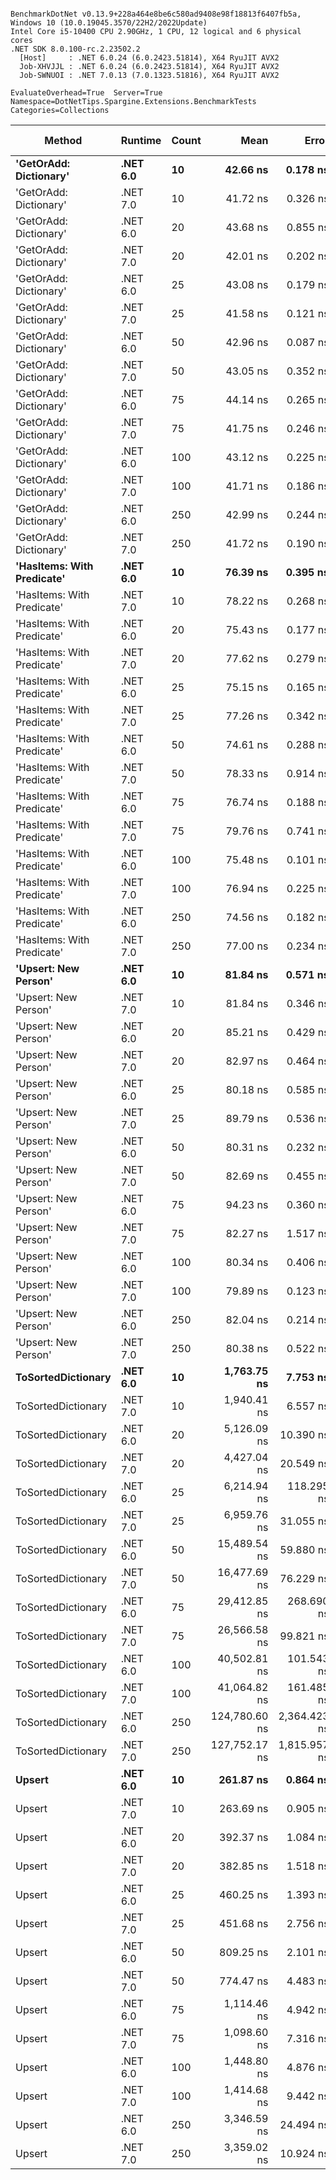 ```

BenchmarkDotNet v0.13.9+228a464e8be6c580ad9408e98f18813f6407fb5a, Windows 10 (10.0.19045.3570/22H2/2022Update)
Intel Core i5-10400 CPU 2.90GHz, 1 CPU, 12 logical and 6 physical cores
.NET SDK 8.0.100-rc.2.23502.2
  [Host]     : .NET 6.0.24 (6.0.2423.51814), X64 RyuJIT AVX2
  Job-XHVJJL : .NET 6.0.24 (6.0.2423.51814), X64 RyuJIT AVX2
  Job-SWNUOI : .NET 7.0.13 (7.0.1323.51816), X64 RyuJIT AVX2

EvaluateOverhead=True  Server=True  Namespace=DotNetTips.Spargine.Extensions.BenchmarkTests  
Categories=Collections  

```
| Method                     | Runtime  | Count | Mean          | Error        | StdDev       | StdErr     | Min           | Q1            | Median        | Q3            | Max           | Op/s         | CI99.9% Margin | Iterations | Kurtosis | MValue | Skewness | Rank | LogicalGroup | Baseline | Code Size | Allocated |
|--------------------------- |--------- |------ |--------------:|-------------:|-------------:|-----------:|--------------:|--------------:|--------------:|--------------:|--------------:|-------------:|---------------:|-----------:|---------:|-------:|---------:|-----:|------------- |--------- |----------:|----------:|
| **&#39;GetOrAdd: Dictionary&#39;**     | **.NET 6.0** | **10**    |      **42.66 ns** |     **0.178 ns** |     **0.167 ns** |   **0.043 ns** |      **42.45 ns** |      **42.53 ns** |      **42.59 ns** |      **42.79 ns** |      **43.01 ns** | **23,441,903.4** |      **0.1782 ns** |      **15.00** |    **1.989** |  **2.000** |   **0.6267** |    **2** | *****            | **No**       |     **889 B** |         **-** |
| &#39;GetOrAdd: Dictionary&#39;     | .NET 7.0 | 10    |      41.72 ns |     0.326 ns |     0.305 ns |   0.079 ns |      41.12 ns |      41.60 ns |      41.70 ns |      41.90 ns |      42.16 ns | 23,966,801.1 |      0.3259 ns |      15.00 |    2.361 |  2.000 |  -0.3652 |    1 | *            | No       |     892 B |         - |
| &#39;GetOrAdd: Dictionary&#39;     | .NET 6.0 | 20    |      43.68 ns |     0.855 ns |     0.915 ns |   0.216 ns |      42.32 ns |      42.87 ns |      43.38 ns |      44.59 ns |      44.91 ns | 22,892,589.0 |      0.8551 ns |      18.00 |    1.178 |  3.556 |   0.1024 |    2 | *            | No       |     889 B |         - |
| &#39;GetOrAdd: Dictionary&#39;     | .NET 7.0 | 20    |      42.01 ns |     0.202 ns |     0.188 ns |   0.049 ns |      41.65 ns |      41.89 ns |      41.99 ns |      42.10 ns |      42.35 ns | 23,806,468.0 |      0.2015 ns |      15.00 |    2.289 |  2.000 |   0.0912 |    1 | *            | No       |     892 B |         - |
| &#39;GetOrAdd: Dictionary&#39;     | .NET 6.0 | 25    |      43.08 ns |     0.179 ns |     0.168 ns |   0.043 ns |      42.55 ns |      43.04 ns |      43.10 ns |      43.17 ns |      43.28 ns | 23,213,314.3 |      0.1792 ns |      15.00 |    6.894 |  2.000 |  -1.9293 |    2 | *            | No       |     889 B |         - |
| &#39;GetOrAdd: Dictionary&#39;     | .NET 7.0 | 25    |      41.58 ns |     0.121 ns |     0.107 ns |   0.029 ns |      41.47 ns |      41.51 ns |      41.54 ns |      41.61 ns |      41.83 ns | 24,050,389.4 |      0.1208 ns |      14.00 |    2.878 |  2.000 |   1.0990 |    1 | *            | No       |     892 B |         - |
| &#39;GetOrAdd: Dictionary&#39;     | .NET 6.0 | 50    |      42.96 ns |     0.087 ns |     0.081 ns |   0.021 ns |      42.84 ns |      42.89 ns |      42.96 ns |      43.03 ns |      43.14 ns | 23,275,868.0 |      0.0868 ns |      15.00 |    2.329 |  2.000 |   0.4181 |    2 | *            | No       |     889 B |         - |
| &#39;GetOrAdd: Dictionary&#39;     | .NET 7.0 | 50    |      43.05 ns |     0.352 ns |     0.330 ns |   0.085 ns |      42.34 ns |      42.85 ns |      43.07 ns |      43.28 ns |      43.56 ns | 23,229,835.4 |      0.3523 ns |      15.00 |    2.311 |  2.000 |  -0.1948 |    2 | *            | No       |     892 B |         - |
| &#39;GetOrAdd: Dictionary&#39;     | .NET 6.0 | 75    |      44.14 ns |     0.265 ns |     0.235 ns |   0.063 ns |      43.41 ns |      44.12 ns |      44.16 ns |      44.24 ns |      44.47 ns | 22,657,333.4 |      0.2652 ns |      14.00 |    6.927 |  2.000 |  -1.8746 |    2 | *            | No       |     889 B |         - |
| &#39;GetOrAdd: Dictionary&#39;     | .NET 7.0 | 75    |      41.75 ns |     0.246 ns |     0.230 ns |   0.059 ns |      41.03 ns |      41.66 ns |      41.78 ns |      41.87 ns |      42.03 ns | 23,954,207.7 |      0.2456 ns |      15.00 |    6.386 |  2.000 |  -1.7691 |    1 | *            | No       |     892 B |         - |
| &#39;GetOrAdd: Dictionary&#39;     | .NET 6.0 | 100   |      43.12 ns |     0.225 ns |     0.200 ns |   0.053 ns |      42.47 ns |      43.09 ns |      43.16 ns |      43.18 ns |      43.32 ns | 23,192,032.9 |      0.2255 ns |      14.00 |    7.862 |  2.000 |  -2.2621 |    2 | *            | No       |     889 B |         - |
| &#39;GetOrAdd: Dictionary&#39;     | .NET 7.0 | 100   |      41.71 ns |     0.186 ns |     0.174 ns |   0.045 ns |      41.19 ns |      41.65 ns |      41.70 ns |      41.82 ns |      41.90 ns | 23,977,533.9 |      0.1857 ns |      15.00 |    5.351 |  2.000 |  -1.4289 |    1 | *            | No       |     892 B |         - |
| &#39;GetOrAdd: Dictionary&#39;     | .NET 6.0 | 250   |      42.99 ns |     0.244 ns |     0.228 ns |   0.059 ns |      42.53 ns |      42.96 ns |      43.03 ns |      43.13 ns |      43.30 ns | 23,261,081.1 |      0.2438 ns |      15.00 |    2.311 |  2.000 |  -0.7058 |    2 | *            | No       |     889 B |         - |
| &#39;GetOrAdd: Dictionary&#39;     | .NET 7.0 | 250   |      41.72 ns |     0.190 ns |     0.177 ns |   0.046 ns |      41.19 ns |      41.68 ns |      41.76 ns |      41.81 ns |      41.93 ns | 23,967,423.1 |      0.1896 ns |      15.00 |    5.798 |  2.000 |  -1.7200 |    1 | *            | No       |     892 B |         - |
| **&#39;HasItems: With Predicate&#39;** | **.NET 6.0** | **10**    |      **76.39 ns** |     **0.395 ns** |     **0.369 ns** |   **0.095 ns** |      **75.54 ns** |      **76.17 ns** |      **76.43 ns** |      **76.59 ns** |      **76.98 ns** | **13,090,795.9** |      **0.3948 ns** |      **15.00** |    **2.753** |  **2.000** |  **-0.3667** |    **3** | *****            | **No**       |     **370 B** |      **56 B** |
| &#39;HasItems: With Predicate&#39; | .NET 7.0 | 10    |      78.22 ns |     0.268 ns |     0.237 ns |   0.063 ns |      77.77 ns |      78.09 ns |      78.20 ns |      78.39 ns |      78.62 ns | 12,784,570.2 |      0.2678 ns |      14.00 |    2.089 |  2.000 |   0.0132 |    3 | *            | No       |     370 B |      56 B |
| &#39;HasItems: With Predicate&#39; | .NET 6.0 | 20    |      75.43 ns |     0.177 ns |     0.157 ns |   0.042 ns |      75.17 ns |      75.32 ns |      75.42 ns |      75.55 ns |      75.68 ns | 13,257,583.2 |      0.1767 ns |      14.00 |    1.697 |  2.000 |   0.1139 |    3 | *            | No       |     370 B |      56 B |
| &#39;HasItems: With Predicate&#39; | .NET 7.0 | 20    |      77.62 ns |     0.279 ns |     0.261 ns |   0.067 ns |      77.20 ns |      77.45 ns |      77.52 ns |      77.79 ns |      78.12 ns | 12,883,142.6 |      0.2787 ns |      15.00 |    2.004 |  2.000 |   0.4709 |    3 | *            | No       |     370 B |      56 B |
| &#39;HasItems: With Predicate&#39; | .NET 6.0 | 25    |      75.15 ns |     0.165 ns |     0.154 ns |   0.040 ns |      74.74 ns |      75.08 ns |      75.19 ns |      75.25 ns |      75.32 ns | 13,306,797.8 |      0.1648 ns |      15.00 |    3.864 |  2.000 |  -1.0900 |    3 | *            | No       |     370 B |      56 B |
| &#39;HasItems: With Predicate&#39; | .NET 7.0 | 25    |      77.26 ns |     0.342 ns |     0.320 ns |   0.083 ns |      76.79 ns |      77.04 ns |      77.31 ns |      77.56 ns |      77.71 ns | 12,943,229.1 |      0.3420 ns |      15.00 |    1.458 |  2.000 |  -0.0260 |    3 | *            | No       |     370 B |      56 B |
| &#39;HasItems: With Predicate&#39; | .NET 6.0 | 50    |      74.61 ns |     0.288 ns |     0.270 ns |   0.070 ns |      74.27 ns |      74.40 ns |      74.55 ns |      74.79 ns |      75.13 ns | 13,403,431.2 |      0.2881 ns |      15.00 |    1.877 |  2.000 |   0.5827 |    3 | *            | No       |     370 B |      56 B |
| &#39;HasItems: With Predicate&#39; | .NET 7.0 | 50    |      78.33 ns |     0.914 ns |     0.855 ns |   0.221 ns |      76.42 ns |      78.22 ns |      78.44 ns |      78.72 ns |      79.46 ns | 12,766,377.0 |      0.9141 ns |      15.00 |    3.540 |  2.000 |  -1.1754 |    3 | *            | No       |     370 B |      56 B |
| &#39;HasItems: With Predicate&#39; | .NET 6.0 | 75    |      76.74 ns |     0.188 ns |     0.167 ns |   0.045 ns |      76.41 ns |      76.65 ns |      76.77 ns |      76.86 ns |      77.00 ns | 13,030,729.4 |      0.1883 ns |      14.00 |    2.155 |  2.000 |  -0.5085 |    3 | *            | No       |     370 B |      56 B |
| &#39;HasItems: With Predicate&#39; | .NET 7.0 | 75    |      79.76 ns |     0.741 ns |     0.693 ns |   0.179 ns |      78.32 ns |      79.50 ns |      79.88 ns |      80.20 ns |      80.56 ns | 12,537,025.2 |      0.7406 ns |      15.00 |    2.203 |  2.000 |  -0.7778 |    4 | *            | No       |     370 B |      56 B |
| &#39;HasItems: With Predicate&#39; | .NET 6.0 | 100   |      75.48 ns |     0.101 ns |     0.094 ns |   0.024 ns |      75.32 ns |      75.41 ns |      75.46 ns |      75.57 ns |      75.62 ns | 13,249,391.6 |      0.1006 ns |      15.00 |    1.575 |  2.000 |   0.1098 |    3 | *            | No       |     370 B |      56 B |
| &#39;HasItems: With Predicate&#39; | .NET 7.0 | 100   |      76.94 ns |     0.225 ns |     0.199 ns |   0.053 ns |      76.61 ns |      76.79 ns |      76.91 ns |      77.09 ns |      77.27 ns | 12,996,945.9 |      0.2250 ns |      14.00 |    1.703 |  2.000 |   0.1428 |    3 | *            | No       |     370 B |      56 B |
| &#39;HasItems: With Predicate&#39; | .NET 6.0 | 250   |      74.56 ns |     0.182 ns |     0.152 ns |   0.042 ns |      74.19 ns |      74.51 ns |      74.59 ns |      74.64 ns |      74.78 ns | 13,412,819.5 |      0.1820 ns |      13.00 |    3.273 |  2.000 |  -0.9336 |    3 | *            | No       |     370 B |      56 B |
| &#39;HasItems: With Predicate&#39; | .NET 7.0 | 250   |      77.00 ns |     0.234 ns |     0.219 ns |   0.057 ns |      76.68 ns |      76.78 ns |      77.06 ns |      77.17 ns |      77.30 ns | 12,987,352.4 |      0.2344 ns |      15.00 |    1.436 |  2.000 |  -0.2330 |    3 | *            | No       |     370 B |      56 B |
| **&#39;Upsert: New Person&#39;**       | **.NET 6.0** | **10**    |      **81.84 ns** |     **0.571 ns** |     **0.534 ns** |   **0.138 ns** |      **80.40 ns** |      **81.76 ns** |      **81.98 ns** |      **82.16 ns** |      **82.41 ns** | **12,219,259.1** |      **0.5707 ns** |      **15.00** |    **4.362** |  **2.000** |  **-1.5075** |    **5** | *****            | **No**       |     **969 B** |         **-** |
| &#39;Upsert: New Person&#39;       | .NET 7.0 | 10    |      81.84 ns |     0.346 ns |     0.323 ns |   0.084 ns |      80.97 ns |      81.66 ns |      81.85 ns |      82.08 ns |      82.28 ns | 12,219,207.8 |      0.3458 ns |      15.00 |    3.933 |  2.000 |  -0.9913 |    5 | *            | No       |     975 B |         - |
| &#39;Upsert: New Person&#39;       | .NET 6.0 | 20    |      85.21 ns |     0.429 ns |     0.401 ns |   0.104 ns |      83.93 ns |      85.17 ns |      85.21 ns |      85.41 ns |      85.69 ns | 11,736,292.1 |      0.4286 ns |      15.00 |    7.082 |  2.000 |  -1.9273 |    6 | *            | No       |     969 B |         - |
| &#39;Upsert: New Person&#39;       | .NET 7.0 | 20    |      82.97 ns |     0.464 ns |     0.388 ns |   0.108 ns |      81.96 ns |      83.06 ns |      83.07 ns |      83.20 ns |      83.24 ns | 12,052,862.0 |      0.4642 ns |      13.00 |    4.253 |  2.000 |  -1.6249 |    5 | *            | No       |     975 B |         - |
| &#39;Upsert: New Person&#39;       | .NET 6.0 | 25    |      80.18 ns |     0.585 ns |     0.547 ns |   0.141 ns |      79.50 ns |      79.76 ns |      80.17 ns |      80.53 ns |      81.33 ns | 12,471,559.9 |      0.5846 ns |      15.00 |    2.055 |  2.000 |   0.4852 |    4 | *            | No       |     969 B |         - |
| &#39;Upsert: New Person&#39;       | .NET 7.0 | 25    |      89.79 ns |     0.536 ns |     0.475 ns |   0.127 ns |      88.30 ns |      89.73 ns |      89.92 ns |      89.99 ns |      90.36 ns | 11,136,963.7 |      0.5361 ns |      14.00 |    7.148 |  2.000 |  -2.0731 |    7 | *            | No       |     975 B |         - |
| &#39;Upsert: New Person&#39;       | .NET 6.0 | 50    |      80.31 ns |     0.232 ns |     0.206 ns |   0.055 ns |      80.03 ns |      80.20 ns |      80.24 ns |      80.32 ns |      80.74 ns | 12,452,079.7 |      0.2319 ns |      14.00 |    2.798 |  2.000 |   1.0028 |    4 | *            | No       |     969 B |         - |
| &#39;Upsert: New Person&#39;       | .NET 7.0 | 50    |      82.69 ns |     0.455 ns |     0.426 ns |   0.110 ns |      81.70 ns |      82.56 ns |      82.75 ns |      82.94 ns |      83.35 ns | 12,093,949.3 |      0.4550 ns |      15.00 |    3.016 |  2.000 |  -0.7172 |    5 | *            | No       |     975 B |         - |
| &#39;Upsert: New Person&#39;       | .NET 6.0 | 75    |      94.23 ns |     0.360 ns |     0.337 ns |   0.087 ns |      93.35 ns |      94.06 ns |      94.26 ns |      94.45 ns |      94.73 ns | 10,612,228.6 |      0.3603 ns |      15.00 |    3.576 |  2.000 |  -0.8683 |    8 | *            | No       |     969 B |         - |
| &#39;Upsert: New Person&#39;       | .NET 7.0 | 75    |      82.27 ns |     1.517 ns |     1.419 ns |   0.366 ns |      79.83 ns |      80.97 ns |      82.95 ns |      83.31 ns |      83.55 ns | 12,154,754.3 |      1.5173 ns |      15.00 |    1.638 |  2.000 |  -0.7269 |    5 | *            | No       |     975 B |         - |
| &#39;Upsert: New Person&#39;       | .NET 6.0 | 100   |      80.34 ns |     0.406 ns |     0.380 ns |   0.098 ns |      79.17 ns |      80.29 ns |      80.32 ns |      80.58 ns |      80.88 ns | 12,446,402.6 |      0.4061 ns |      15.00 |    6.408 |  2.000 |  -1.6883 |    4 | *            | No       |     969 B |         - |
| &#39;Upsert: New Person&#39;       | .NET 7.0 | 100   |      79.89 ns |     0.123 ns |     0.115 ns |   0.030 ns |      79.71 ns |      79.82 ns |      79.91 ns |      79.96 ns |      80.08 ns | 12,517,335.8 |      0.1227 ns |      15.00 |    1.860 |  2.000 |   0.0500 |    4 | *            | No       |     975 B |         - |
| &#39;Upsert: New Person&#39;       | .NET 6.0 | 250   |      82.04 ns |     0.214 ns |     0.201 ns |   0.052 ns |      81.76 ns |      81.88 ns |      82.05 ns |      82.15 ns |      82.39 ns | 12,189,457.6 |      0.2144 ns |      15.00 |    1.708 |  2.000 |   0.1536 |    5 | *            | No       |     969 B |         - |
| &#39;Upsert: New Person&#39;       | .NET 7.0 | 250   |      80.38 ns |     0.522 ns |     0.436 ns |   0.121 ns |      79.22 ns |      80.27 ns |      80.42 ns |      80.52 ns |      81.10 ns | 12,440,297.9 |      0.5217 ns |      13.00 |    4.535 |  2.000 |  -1.0424 |    4 | *            | No       |     975 B |         - |
| **ToSortedDictionary**         | **.NET 6.0** | **10**    |   **1,763.75 ns** |     **7.753 ns** |     **7.252 ns** |   **1.873 ns** |   **1,753.07 ns** |   **1,757.64 ns** |   **1,763.67 ns** |   **1,768.54 ns** |   **1,779.89 ns** |    **566,974.3** |      **7.7530 ns** |      **15.00** |    **2.330** |  **2.000** |   **0.4943** |   **20** | *****            | **No**       |     **365 B** |     **728 B** |
| ToSortedDictionary         | .NET 7.0 | 10    |   1,940.41 ns |     6.557 ns |     6.134 ns |   1.584 ns |   1,928.77 ns |   1,937.96 ns |   1,939.60 ns |   1,944.62 ns |   1,951.14 ns |    515,356.2 |      6.5573 ns |      15.00 |    2.179 |  2.000 |  -0.2056 |   21 | *            | No       |     367 B |     728 B |
| ToSortedDictionary         | .NET 6.0 | 20    |   5,126.09 ns |    10.390 ns |     8.676 ns |   2.406 ns |   5,115.30 ns |   5,120.43 ns |   5,126.22 ns |   5,131.34 ns |   5,142.55 ns |    195,080.4 |     10.3904 ns |      13.00 |    2.010 |  2.000 |   0.4508 |   24 | *            | No       |     365 B |    1288 B |
| ToSortedDictionary         | .NET 7.0 | 20    |   4,427.04 ns |    20.549 ns |    18.216 ns |   4.868 ns |   4,405.40 ns |   4,414.33 ns |   4,426.28 ns |   4,433.94 ns |   4,460.97 ns |    225,884.7 |     20.5487 ns |      14.00 |    2.021 |  2.000 |   0.5813 |   23 | *            | No       |     367 B |    1288 B |
| ToSortedDictionary         | .NET 6.0 | 25    |   6,214.94 ns |   118.295 ns |   110.653 ns |  28.570 ns |   6,106.55 ns |   6,120.85 ns |   6,141.18 ns |   6,283.53 ns |   6,452.65 ns |    160,902.5 |    118.2946 ns |      15.00 |    1.965 |  2.000 |   0.5989 |   25 | *            | No       |     365 B |    1568 B |
| ToSortedDictionary         | .NET 7.0 | 25    |   6,959.76 ns |    31.055 ns |    29.049 ns |   7.500 ns |   6,915.97 ns |   6,938.40 ns |   6,953.26 ns |   6,980.91 ns |   7,014.64 ns |    143,683.2 |     31.0550 ns |      15.00 |    1.853 |  2.000 |   0.3309 |   26 | *            | No       |     367 B |    1568 B |
| ToSortedDictionary         | .NET 6.0 | 50    |  15,489.54 ns |    59.880 ns |    56.011 ns |  14.462 ns |  15,400.03 ns |  15,447.10 ns |  15,478.83 ns |  15,522.61 ns |  15,604.71 ns |     64,559.7 |     59.8796 ns |      15.00 |    2.155 |  2.000 |   0.5002 |   27 | *            | No       |     365 B |    2968 B |
| ToSortedDictionary         | .NET 7.0 | 50    |  16,477.69 ns |    76.229 ns |    71.304 ns |  18.411 ns |  16,380.83 ns |  16,441.54 ns |  16,458.47 ns |  16,527.82 ns |  16,629.74 ns |     60,688.1 |     76.2285 ns |      15.00 |    2.210 |  2.000 |   0.5088 |   28 | *            | No       |     367 B |    2968 B |
| ToSortedDictionary         | .NET 6.0 | 75    |  29,412.85 ns |   268.690 ns |   251.333 ns |  64.894 ns |  29,001.33 ns |  29,214.85 ns |  29,375.59 ns |  29,544.56 ns |  29,861.73 ns |     33,998.7 |    268.6899 ns |      15.00 |    1.970 |  2.000 |   0.2817 |   30 | *            | No       |     365 B |    4368 B |
| ToSortedDictionary         | .NET 7.0 | 75    |  26,566.58 ns |    99.821 ns |    93.372 ns |  24.109 ns |  26,347.67 ns |  26,531.32 ns |  26,596.88 ns |  26,626.00 ns |  26,715.06 ns |     37,641.3 |     99.8205 ns |      15.00 |    2.894 |  2.000 |  -0.7009 |   29 | *            | No       |     367 B |    4368 B |
| ToSortedDictionary         | .NET 6.0 | 100   |  40,502.81 ns |   101.543 ns |    90.015 ns |  24.057 ns |  40,388.51 ns |  40,419.28 ns |  40,492.24 ns |  40,560.41 ns |  40,659.71 ns |     24,689.6 |    101.5426 ns |      14.00 |    1.522 |  2.000 |   0.2568 |   31 | *            | No       |     365 B |    5768 B |
| ToSortedDictionary         | .NET 7.0 | 100   |  41,064.82 ns |   161.485 ns |   151.053 ns |  39.002 ns |  40,653.58 ns |  40,994.36 ns |  41,080.74 ns |  41,162.46 ns |  41,246.90 ns |     24,351.7 |    161.4851 ns |      15.00 |    4.017 |  2.000 |  -1.1792 |   32 | *            | No       |     367 B |    5768 B |
| ToSortedDictionary         | .NET 6.0 | 250   | 124,780.60 ns | 2,364.423 ns | 2,322.180 ns | 580.545 ns | 121,663.35 ns | 122,135.31 ns | 125,987.57 ns | 126,819.74 ns | 127,293.21 ns |      8,014.1 |  2,364.4234 ns |      16.00 |    1.080 |  2.000 |  -0.2440 |   33 | *            | No       |     365 B |   14169 B |
| ToSortedDictionary         | .NET 7.0 | 250   | 127,752.17 ns | 1,815.957 ns | 1,698.647 ns | 438.589 ns | 124,751.99 ns | 126,461.52 ns | 127,737.68 ns | 128,565.21 ns | 130,881.73 ns |      7,827.7 |  1,815.9571 ns |      15.00 |    2.304 |  2.000 |   0.2850 |   33 | *            | No       |     367 B |   14168 B |
| **Upsert**                     | **.NET 6.0** | **10**    |     **261.87 ns** |     **0.864 ns** |     **0.766 ns** |   **0.205 ns** |     **260.81 ns** |     **261.26 ns** |     **261.90 ns** |     **262.29 ns** |     **263.67 ns** |  **3,818,676.9** |      **0.8644 ns** |      **14.00** |    **2.793** |  **2.000** |   **0.5778** |    **9** | *****            | **No**       |   **1,702 B** |      **56 B** |
| Upsert                     | .NET 7.0 | 10    |     263.69 ns |     0.905 ns |     0.847 ns |   0.219 ns |     262.73 ns |     262.91 ns |     263.69 ns |     264.24 ns |     265.72 ns |  3,792,349.3 |      0.9051 ns |      15.00 |    2.697 |  2.000 |   0.6479 |    9 | *            | No       |   1,699 B |      56 B |
| Upsert                     | .NET 6.0 | 20    |     392.37 ns |     1.084 ns |     1.014 ns |   0.262 ns |     390.78 ns |     391.68 ns |     392.30 ns |     392.86 ns |     394.32 ns |  2,548,620.6 |      1.0837 ns |      15.00 |    2.083 |  2.000 |   0.5014 |   11 | *            | No       |   1,702 B |      56 B |
| Upsert                     | .NET 7.0 | 20    |     382.85 ns |     1.518 ns |     1.420 ns |   0.367 ns |     381.15 ns |     381.73 ns |     382.37 ns |     383.84 ns |     385.80 ns |  2,611,982.0 |      1.5185 ns |      15.00 |    1.971 |  2.000 |   0.5432 |   10 | *            | No       |   1,699 B |      56 B |
| Upsert                     | .NET 6.0 | 25    |     460.25 ns |     1.393 ns |     1.234 ns |   0.330 ns |     457.95 ns |     459.57 ns |     460.58 ns |     460.89 ns |     462.28 ns |  2,172,741.2 |      1.3926 ns |      14.00 |    2.191 |  2.000 |  -0.4179 |   13 | *            | No       |   1,702 B |      56 B |
| Upsert                     | .NET 7.0 | 25    |     451.68 ns |     2.756 ns |     2.578 ns |   0.666 ns |     444.14 ns |     451.59 ns |     452.46 ns |     453.06 ns |     454.12 ns |  2,213,962.3 |      2.7563 ns |      15.00 |    5.380 |  2.000 |  -1.7823 |   12 | *            | No       |   1,699 B |      56 B |
| Upsert                     | .NET 6.0 | 50    |     809.25 ns |     2.101 ns |     1.965 ns |   0.507 ns |     806.55 ns |     807.95 ns |     808.70 ns |     811.18 ns |     813.15 ns |  1,235,716.1 |      2.1009 ns |      15.00 |    1.860 |  2.000 |   0.4206 |   15 | *            | No       |   1,702 B |      56 B |
| Upsert                     | .NET 7.0 | 50    |     774.47 ns |     4.483 ns |     3.744 ns |   1.038 ns |     762.74 ns |     773.84 ns |     775.50 ns |     776.20 ns |     777.38 ns |  1,291,213.8 |      4.4835 ns |      13.00 |    7.467 |  2.000 |  -2.2679 |   14 | *            | No       |   1,699 B |      56 B |
| Upsert                     | .NET 6.0 | 75    |   1,114.46 ns |     4.942 ns |     4.381 ns |   1.171 ns |   1,103.56 ns |   1,112.49 ns |   1,114.67 ns |   1,116.77 ns |   1,123.33 ns |    897,297.8 |      4.9417 ns |      14.00 |    4.016 |  2.000 |  -0.4763 |   17 | *            | No       |   1,702 B |      56 B |
| Upsert                     | .NET 7.0 | 75    |   1,098.60 ns |     7.316 ns |     6.843 ns |   1.767 ns |   1,081.56 ns |   1,097.10 ns |   1,100.62 ns |   1,102.23 ns |   1,107.87 ns |    910,252.9 |      7.3156 ns |      15.00 |    3.752 |  2.000 |  -1.2583 |   16 | *            | No       |   1,699 B |      56 B |
| Upsert                     | .NET 6.0 | 100   |   1,448.80 ns |     4.876 ns |     4.561 ns |   1.178 ns |   1,438.32 ns |   1,445.72 ns |   1,448.29 ns |   1,452.08 ns |   1,456.03 ns |    690,226.1 |      4.8760 ns |      15.00 |    2.573 |  2.000 |  -0.4490 |   19 | *            | No       |   1,702 B |      56 B |
| Upsert                     | .NET 7.0 | 100   |   1,414.68 ns |     9.442 ns |     8.832 ns |   2.280 ns |   1,397.55 ns |   1,408.50 ns |   1,418.18 ns |   1,420.64 ns |   1,425.84 ns |    706,872.4 |      9.4415 ns |      15.00 |    1.968 |  2.000 |  -0.6753 |   18 | *            | No       |   1,699 B |      56 B |
| Upsert                     | .NET 6.0 | 250   |   3,346.59 ns |    24.494 ns |    22.912 ns |   5.916 ns |   3,307.28 ns |   3,335.69 ns |   3,347.45 ns |   3,361.57 ns |   3,380.35 ns |    298,811.7 |     24.4940 ns |      15.00 |    1.894 |  2.000 |  -0.3768 |   22 | *            | No       |   1,702 B |      56 B |
| Upsert                     | .NET 7.0 | 250   |   3,359.02 ns |    10.924 ns |     9.684 ns |   2.588 ns |   3,336.57 ns |   3,356.93 ns |   3,358.11 ns |   3,363.73 ns |   3,376.14 ns |    297,706.2 |     10.9241 ns |      14.00 |    3.093 |  2.000 |  -0.4348 |   22 | *            | No       |   1,699 B |      56 B |

